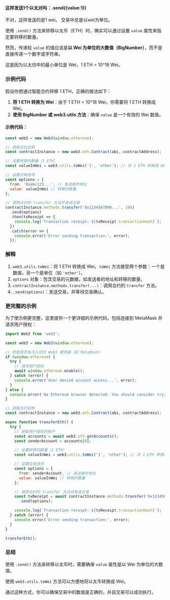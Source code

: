 #### 这样发送1个以太对吗：.send({value:1})

不对，这样发送的是1 wei。 交易中总是以wei为单位。

使用 `.send()` 方法来转移以太币（ETH）时，确实可以通过设置 `value` 属性来指定要转移的数量。

然而，传递给 `value` 的值应该是**以 Wei 为单位的大数值（BigNumber）**，而不是直接传递一个数字或字符串。

这是因为以太坊中的最小单位是 Wei，1 ETH = 10^18 Wei。

### 示例代码

假设你想通过智能合约转移 1 ETH，正确的做法如下：

1. **将 1 ETH 转换为 Wei**：由于 1 ETH = 10^18 Wei，你需要将 1 ETH 转换成 Wei。
2. **使用 BigNumber 或 web3.utils 方法**：确保 `value` 是一个有效的 Wei 数值。

#### 示例代码：

```js
const web3 = new Web3(window.ethereum);

// 获取合约实例
const contractInstance = new web3.eth.Contract(abi, contractAddress);

// 设置转移的数量（1 ETH）
const valueInWei = web3.utils.toWei('1', 'ether'); // 将 1 ETH 转换成 Wei

// 设置交易选项
const options = {
  from: '0xabc123...', // 发送者的地址
  value: valueInWei // 转移的数量
};

// 调用合约的 transfer 方法并发送交易
contractInstance.methods.transfer('0x1234567890...', 100)
  .send(options)
  .then(txReceipt => {
    console.log(`Transaction receipt: ${txReceipt.transactionHash}`);
  })
  .catch(error => {
    console.error('Error sending transaction:', error);
  });
```

### 解释

1. `web3.utils.toWei`：将 1 ETH 转换成 Wei。`toWei` 方法接受两个参数：一个是数值，另一个是单位（如 `'ether'`）。
2. `options` 对象：包含交易的元数据，如发送者的地址和转移的数量。
3. `contractInstance.methods.transfer(...)`：调用合约的 `transfer` 方法。
4. `.send(options)`：发送交易，并等待交易确认。

### 更完整的示例

为了使示例更完整，这里提供一个更详细的示例代码，包括连接到 MetaMask 并请求用户授权：

```js
import Web3 from 'web3';

const web3 = new Web3(window.ethereum);

// 检查是否有注入式的 Web3 提供器（如 MetaMask）
if (window.ethereum) {
  try {
    // 请求用户授权
    await window.ethereum.enable();
  } catch (error) {
    console.error('User denied account access...', error);
  }
} else {
  console.error('No Ethereum browser detected. You should consider trying MetaMask!');
}

// 获取合约实例
const contractInstance = new web3.eth.Contract(abi, contractAddress);

async function transferEth() {
  try {
    // 获取用户授权的账户
    const accounts = await web3.eth.getAccounts();
    const senderAccount = accounts[0];

    // 设置转移的数量（1 ETH）
    const valueInWei = web3.utils.toWei('1', 'ether'); // 将 1 ETH 转换成 Wei

    // 设置交易选项
    const options = {
      from: senderAccount, // 发送者的地址
      value: valueInWei // 转移的数量
    };

    // 调用合约的 transfer 方法并发送交易
    const txReceipt = await contractInstance.methods.transfer('0x1234567890...', 100)
      .send(options);

    console.log(`Transaction receipt: ${txReceipt.transactionHash}`);
  } catch (error) {
    console.error('Error sending transaction:', error);
  }
}

transferEth();
```

### 总结

使用 `.send()` 方法来转移以太币时，需要确保 `value` 属性是以 Wei 为单位的大数值。

使用 `web3.utils.toWei` 方法可以方便地将以太币转换成 Wei。

通过这种方式，你可以确保交易中的数值是正确的，并且交易可以成功执行。